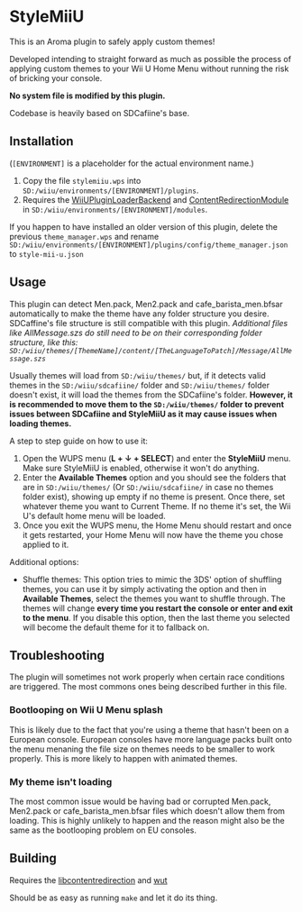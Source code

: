 # StyleMiiU
This is an Aroma plugin to safely apply custom themes!

Developed intending to straight forward as much as possible the process of applying custom themes to your Wii U Home Menu without running the risk of bricking your console.

**No system file is modified by this plugin.**

Codebase is heavily based on SDCafiine's base.
## Installation
(`[ENVIRONMENT]` is a placeholder for the actual environment name.)
1. Copy the file `stylemiiu.wps` into `SD:/wiiu/environments/[ENVIRONMENT]/plugins`.
2. Requires the [WiiUPluginLoaderBackend](https://github.com/wiiu-env/WiiUPluginLoaderBackend) and [ContentRedirectionModule](https://github.com/wiiu-env/ContentRedirectionModule) in `SD:/wiiu/environments/[ENVIRONMENT]/modules`.

If you happen to have installed an older version of this plugin, delete the previous `theme_manager.wps` and rename `SD:/wiiu/environments/[ENVIRONMENT]/plugins/config/theme_manager.json` to `style-mii-u.json`

## Usage
This plugin can detect Men.pack, Men2.pack and cafe_barista_men.bfsar automatically to make the theme have any folder structure you desire. SDCaffine's file structure is still compatible with this plugin. *Additional files like AllMessage.szs do still need to be on their corresponding folder structure, like this: `SD:/wiiu/themes/[ThemeName]/content/[TheLanguageToPatch]/Message/AllMessage.szs`*

Usually themes will load from `SD:/wiiu/themes/` but, if it detects valid themes in the `SD:/wiiu/sdcafiine/` folder and `SD:/wiiu/themes/` folder doesn't exist, it will load the themes from the SDCafiine's folder. **However, it is recommended to move them to the `SD:/wiiu/themes/` folder to prevent issues between SDCafiine and StyleMiiU as it may cause issues when loading themes.**

A step to step guide on how to use it:
1. Open the WUPS menu (**L + ↓ + SELECT**) and enter the **StyleMiiU** menu. Make sure StyleMiiU is enabled, otherwise it won't do anything.
2. Enter the **Available Themes** option and you should see the folders that are in `SD:/wiiu/themes/` (Or `SD:/wiiu/sdcafiine/` in case no themes folder exist), showing up empty if no theme is present. Once there, set whatever theme you want to Current Theme. If no theme it's set, the Wii U's default home menu will be loaded.
3. Once you exit the WUPS menu, the Home Menu should restart and once it gets restarted, your Home Menu will now have the theme you chose applied to it.

Additional options:
- Shuffle themes: This option tries to mimic the 3DS' option of shuffling themes, you can use it by simply activating the option and then in **Available Themes**, select the themes you want to shuffle through. The themes will change **every time you restart the console or enter and exit to the menu**. If you disable this option, then the last theme you selected will become the default theme for it to fallback on.

## Troubleshooting
The plugin will sometimes not work properly when certain race conditions are triggered. The most commons ones being described further in this file.

### Bootlooping on Wii U Menu splash
This is likely due to the fact that you're using a theme that hasn't been on a European console. European consoles have more language packs built onto the menu menaning the file size on themes needs to be smaller to work properly. This is more likely to happen with animated themes.

### My theme isn't loading
The most common issue would be having bad or corrupted Men.pack, Men2.pack or cafe_barista_men.bfsar files which doesn't allow them from loading. This is highly unlikely to happen and the reason might also be the same as the bootlooping problem on EU consoles.


## Building
Requires the [libcontentredirection](https://github.com/wiiu-env/libcontentredirection) and [wut](https://github.com/devkitPro/wut)

Should be as easy as running `make` and let it do its thing.
